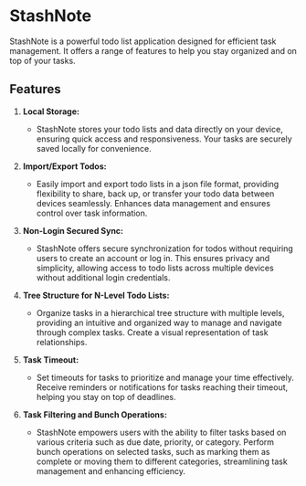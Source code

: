 # StashNote

StashNote is a powerful todo list application designed for efficient task management. It offers a range of features to help you stay organized and on top of your tasks.

## Features

1. **Local Storage:**
   - StashNote stores your todo lists and data directly on your device, ensuring quick access and responsiveness. Your tasks are securely saved locally for convenience.

2. **Import/Export Todos:**
   - Easily import and export todo lists in a json file format, providing flexibility to share, back up, or transfer your todo data between devices seamlessly. Enhances data management and ensures control over task information.

3. **Non-Login Secured Sync:**
   - StashNote offers secure synchronization for todos without requiring users to create an account or log in. This ensures privacy and simplicity, allowing access to todo lists across multiple devices without additional login credentials.

4. **Tree Structure for N-Level Todo Lists:**
   - Organize tasks in a hierarchical tree structure with multiple levels, providing an intuitive and organized way to manage and navigate through complex tasks. Create a visual representation of task relationships.

5. **Task Timeout:**
   - Set timeouts for tasks to prioritize and manage your time effectively. Receive reminders or notifications for tasks reaching their timeout, helping you stay on top of deadlines.

6. **Task Filtering and Bunch Operations:**
   - StashNote empowers users with the ability to filter tasks based on various criteria such as due date, priority, or category. Perform bunch operations on selected tasks, such as marking them as complete or moving them to different categories, streamlining task management and enhancing efficiency.
